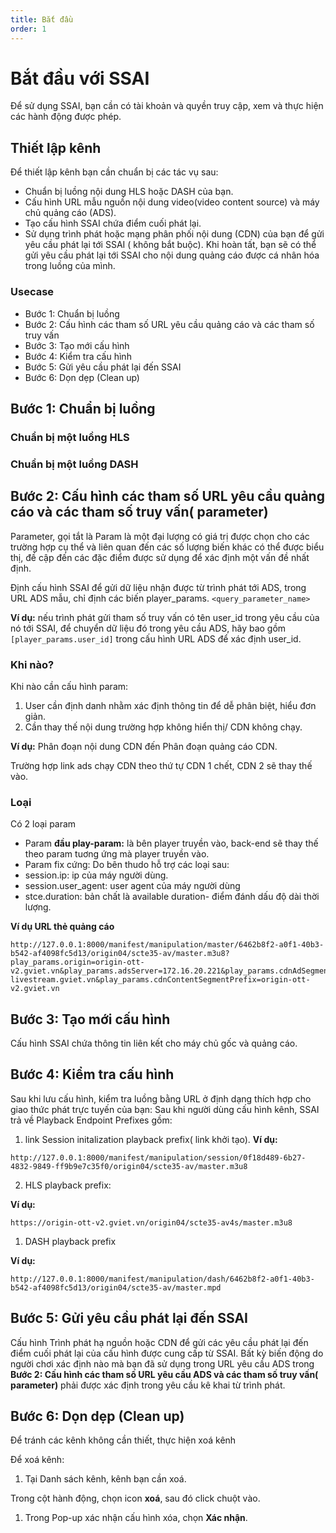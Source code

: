 ```yaml
---
title: Bắt đầu
order: 1
---
```


# Bắt đầu với SSAI

Để sử dụng SSAI, bạn cần có tài khoản và quyền truy cập, xem và thực hiện các hành động được phép.
## Thiết lập kênh

Để thiết lập kênh bạn cần chuẩn bị các tác vụ sau:
* Chuẩn bị luồng nội dung HLS hoặc DASH của bạn.
* Cấu hình URL mẫu nguồn nội dung video(video content source) và máy chủ quảng cáo (ADS).
* Tạo cấu hình SSAI chứa điểm cuối phát lại.
* Sử dụng trình phát hoặc mạng phân phối nội dung (CDN) của bạn để gửi yêu cầu phát lại tới SSAI ( không bắt buộc).
Khi hoàn tất, bạn sẽ có thể gửi yêu cầu phát lại tới SSAI cho nội dung quảng cáo được cá nhân hóa trong luồng của mình.

### Usecase

* Bước 1: Chuẩn bị luồng
* Bước 2: Cấu hình các tham số URL yêu cầu quảng cáo và các tham số truy vấn
* Bước 3: Tạo mới cấu hình
* Bước 4: Kiểm tra cấu hình
* Bước 5: Gửi yêu cầu phát lại đến SSAI
* Bước 6: Dọn dẹp (Clean up)
## Bước 1: Chuẩn bị luồng

### Chuẩn bị một luồng HLS

### Chuẩn bị một luồng DASH

## Bước 2: Cấu hình các tham số URL yêu cầu quảng cáo và các tham số truy vấn( parameter)

Parameter, gọi tắt là Param là một đại lượng có giá trị được chọn cho các trường hợp cụ thể và liên quan đến các số lượng biến khác có thể được biểu thị, đề cập đến các đặc điểm được sử dụng để xác định một vấn đề nhất định.

Định cấu hình SSAI để gửi dữ liệu nhận được từ trình phát tới ADS, trong URL ADS mẫu, chỉ định các biến player_params. `<query_parameter_name>`

**Ví dụ:** nếu trình phát gửi tham số truy vấn có tên user_id trong yêu cầu của nó tới SSAI, để chuyển dữ liệu đó trong yêu cầu ADS, hãy bao gồm `[player_params.user_id]` trong cấu hình URL ADS để xác định user_id.

### Khi nào?

Khi nào cần cấu hình param:
1. User cần định danh nhằm xác định thông tin để dễ phân biệt, hiểu đơn giản.
2. Cần thay thế nội dung trường hợp không hiển thị/ CDN không chạy.

**Ví dụ:** Phân đoạn nội dung CDN đến Phân đoạn quảng cáo CDN.

Trường hợp link ads chạy CDN theo thứ tự CDN 1 chết, CDN 2 sẽ thay thế vào.

### Loại
Có 2 loại param
* Param **đầu play-param:**  là bên player truyền vào, back-end sẽ thay thế theo param tuơng ứng mà player truyền vào.
* Param fix cứng: 
Do bên thudo hỗ trợ các loại sau:
*   session.ip: ip của máy người dùng. 
*   session.user_agent: user agent của máy người dùng
*   stce.duration: bản chất là available duration- điểm đánh dấu độ dài thời lượng.

**Ví dụ URL thẻ quảng cáo** 

```
http://127.0.0.1:8000/manifest/manipulation/master/6462b8f2-a0f1-40b3-b542-af4098fc5d13/origin04/scte35-av/master.m3u8?play_params.origin=origin-ott-v2.gviet.vn&play_params.adsServer=172.16.20.221&play_params.cdnAdSegmentPrefix=dev-livestream.gviet.vn&play_params.cdnContentSegmentPrefix=origin-ott-v2.gviet.vn
```

## Bước 3: Tạo mới cấu hình

Cấu hình SSAI chứa thông tin liên kết cho máy chủ gốc và quảng cáo.
## Bước 4: Kiểm tra cấu hình

Sau khi lưu cấu hình, kiểm tra luồng bằng URL ở định dạng thích hợp cho giao thức phát trực tuyến của bạn:
Sau khi người dùng cấu hình kênh, SSAI trả về Playback Endpoint Prefixes gồm:
1. link Session initalization playback prefix( link khởi tạo).
**Ví dụ:**

```
http://127.0.0.1:8000/manifest/manipulation/session/0f18d489-6b27-4832-9849-ff9b9e7c35f0/origin04/scte35-av/master.m3u8
```

2. HLS playback prefix: 

**Ví dụ:**

```
https://origin-ott-v2.gviet.vn/origin04/scte35-av4s/master.m3u8
```

1. DASH playback prefix

**Ví dụ:**

```
http://127.0.0.1:8000/manifest/manipulation/dash/6462b8f2-a0f1-40b3-b542-af4098fc5d13/origin04/scte35-av/master.mpd
```

## Bước 5: Gửi yêu cầu phát lại đến SSAI
Cấu hình Trình phát hạ nguồn hoặc CDN để gửi các yêu cầu phát lại đến điểm cuối phát lại của cấu hình được cung cấp từ SSAI. Bất kỳ biến động do người chơi xác định nào mà bạn đã sử dụng trong URL yêu cầu ADS trong **Bước 2: Cấu hình các tham số URL yêu cầu ADS và các tham số truy vấn( parameter)** phải được xác định trong yêu cầu kê khai từ trình phát.
## Bước 6: Dọn dẹp (Clean up)

Để tránh các kênh không cần thiết, thực hiện xoá kênh

Để xoá kênh: 
1. Tại Danh sách kênh, kênh bạn cần xoá. 

Trong cột hành động, chọn icon **xoá**, sau đó click chuột vào.

1. Trong Pop-up xác nhận cấu hình xóa, chọn **Xác nhận**.
